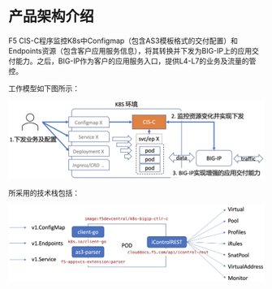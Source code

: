 # 产品架构介绍

F5 CIS-C程序监控K8s中Configmap（包含AS3模板格式的交付配置）和Endpoints资源（包含客户应用服务信息），将其转换并下发为BIG-IP上的应用交付能力。之后，BIG-IP作为客户的应用服务入口，提供L4-L7的业务及流量的管控。

工作模型如下图所示：

![image](working-model.png)

所采用的技术栈包括：

![image](tech-stack.png)